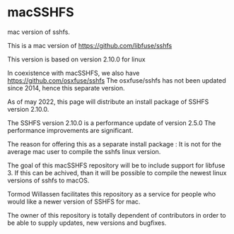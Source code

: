 # macSSHFS
mac version of sshfs.

This is a mac version of 
https://github.com/libfuse/sshfs

This version is based on version 2.10.0 for linux

In coexistence with macSSHFS, we also have 
https://github.com/osxfuse/sshfs
The osxfuse/sshfs has not been updated since 2014, hence this separate version.

As of may 2022, this page will distribute an install package of
SSHFS version 2.10.0.

The SSHFS version 2.10.0 is a performance update of version 2.5.0
The performance improvements are significant.

The reason for offering this as a separate install package : It is not for the average mac user to compile the sshfs linux version.

The goal of this macSSHFS repository will be to include support for libfuse 3.
If this can be achived, than it will be possible to compile the newest linux versions of sshfs to macOS.

Tormod Willassen facilitates this repository as a service for people who would like a newer version of SSHFS for mac.

The owner of this repository is totally dependent of contributors in order to be able to supply updates, new versions
and bugfixes. 





